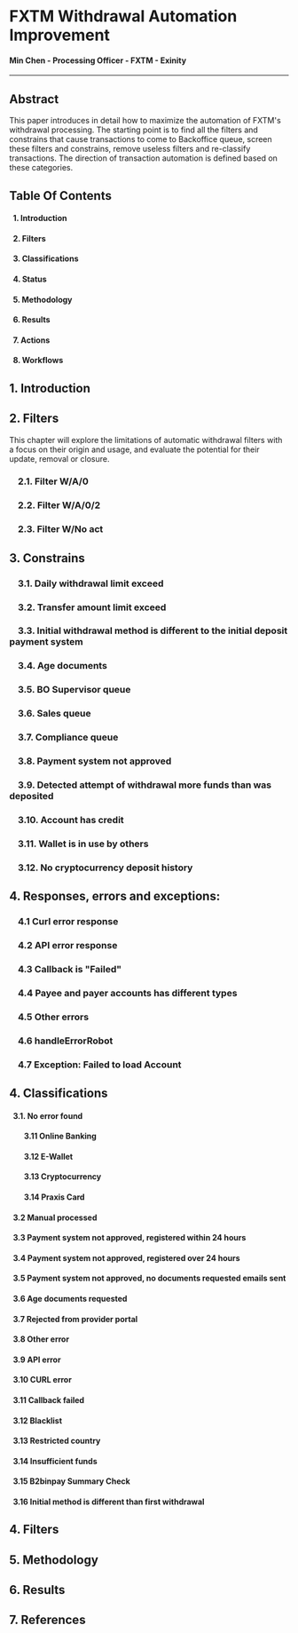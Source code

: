 # FXTM Withdrawal Automation Improvement

#### Min Chen - Processing Officer - FXTM - Exinity

---

## Abstract
This paper introduces in detail how to maximize the automation of FXTM's withdrawal processing. The starting point is to find all the filters and constrains that cause transactions to come to Backoffice queue, screen these filters and constrains, remove useless filters and re-classify transactions. The direction of transaction automation is defined based on these categories.

## Table Of Contents

#### &nbsp; 1. Introduction

#### &nbsp; 2. Filters

#### &nbsp; 3. Classifications

#### &nbsp; 4. Status

#### &nbsp; 5. Methodology

#### &nbsp; 6. Results

#### &nbsp; 7. Actions

#### &nbsp; 8. Workflows

## 1. Introduction

## 2. Filters
 This chapter will explore the limitations of automatic withdrawal filters with a focus on their origin and usage, and evaluate the potential for their update, removal or closure.

### &nbsp; &nbsp; 2.1. Filter W/A/0
### &nbsp; &nbsp; 2.2. Filter W/A/0/2
### &nbsp; &nbsp; 2.3. Filter W/No act

## 3. Constrains
### &nbsp; &nbsp; 3.1. Daily withdrawal limit exceed
### &nbsp; &nbsp; 3.2. Transfer amount limit exceed
### &nbsp; &nbsp; 3.3. Initial withdrawal method is different to the initial deposit payment system
### &nbsp; &nbsp; 3.4.  Age documents
### &nbsp; &nbsp; 3.5.  BO Supervisor queue
### &nbsp; &nbsp; 3.6.  Sales queue
### &nbsp; &nbsp; 3.7.  Compliance queue
### &nbsp; &nbsp; 3.8.  Payment system not approved
### &nbsp; &nbsp; 3.9.  Detected attempt of withdrawal more funds than was deposited
### &nbsp; &nbsp; 3.10. Account has credit
### &nbsp; &nbsp; 3.11. Wallet is in use by others
### &nbsp; &nbsp; 3.12. No cryptocurrency deposit history  

## 4. Responses, errors and exceptions:
### &nbsp; &nbsp; 4.1 Curl error response
### &nbsp; &nbsp; 4.2 API error response
### &nbsp; &nbsp; 4.3 Callback is "Failed"
### &nbsp; &nbsp; 4.4 Payee and payer accounts has different types
### &nbsp; &nbsp; 4.5 Other errors
### &nbsp; &nbsp; 4.6 handleErrorRobot
### &nbsp; &nbsp; 4.7 Exception: Failed to load Account

## 4. Classifications

#### &nbsp; 3.1. No error found

#### &nbsp; &nbsp; &nbsp; &nbsp; 3.11 Online Banking

#### &nbsp; &nbsp; &nbsp; &nbsp; 3.12 E-Wallet

#### &nbsp; &nbsp; &nbsp; &nbsp; 3.13 Cryptocurrency

#### &nbsp; &nbsp; &nbsp; &nbsp; 3.14 Praxis Card

#### &nbsp; 3.2 Manual processed

#### &nbsp; 3.3 Payment system not approved, registered within 24 hours

#### &nbsp; 3.4 Payment system not approved, registered over 24 hours

#### &nbsp; 3.5 Payment system not approved, no documents requested emails sent

#### &nbsp; 3.6 Age documents requested

#### &nbsp; 3.7 Rejected from provider portal

#### &nbsp; 3.8 Other error

#### &nbsp; 3.9 API error

#### &nbsp; 3.10 CURL error

#### &nbsp; 3.11 Callback failed

#### &nbsp; 3.12 Blacklist

#### &nbsp; 3.13 Restricted country

#### &nbsp; 3.14 Insufficient funds

#### &nbsp; 3.15 B2binpay Summary Check

#### &nbsp; 3.16 Initial method is different than first withdrawal

## 4. Filters


## 5. Methodology

## 6. Results

## 7. References
